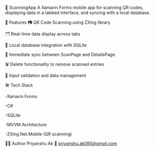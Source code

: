 📱 ScanningApp
A Xamarin.Forms mobile app for scanning QR codes, displaying data in a tabbed interface, and syncing with a local database.

🚀 Features
📷 QR Code Scanning using ZXing library

🗂 Real-time data display across tabs

💾 Local database integration with SQLite

🔄 Immediate sync between ScanPage and DetailsPage

🗑 Delete functionality to remove scanned entries

🧪 Input validation and data management

🛠 Tech Stack

-Xamarin.Forms

-C#

-SQLite

-MVVM Architecture

-ZXing.Net.Mobile (QR scanning)

🧑‍💻 Author
Priyanshu Ak
📧 priyanshu.ak095@gmail.com


